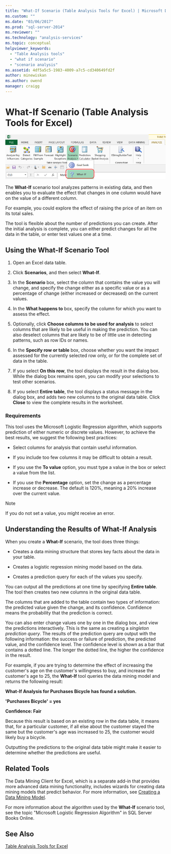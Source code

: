 ```yaml
---
title: "What-If Scenario (Table Analysis Tools for Excel) | Microsoft Docs"
ms.custom: ""
ms.date: "03/06/2017"
ms.prod: "sql-server-2014"
ms.reviewer: ""
ms.technology: "analysis-services"
ms.topic: conceptual
helpviewer_keywords: 
  - "Table Analysis tools"
  - "what if scenario"
  - "scenario analysis"
ms.assetid: 4df5a5c5-1983-4009-a7c5-cd340649fd2f
author: minewiskan
ms.author: owend
manager: craigg
---
```

# What-If Scenario (Table Analysis Tools for Excel)
  ![What If Scenario button in Table Analysis tools](media/tat-whatif.gif "What If Scenario button in Table Analysis tools")  
  
 The **What-If** scenario tool analyzes patterns in existing data, and then enables you to evaluate the effect that changes in one column would have on the value of a different column.  
  
 For example, you could explore the effect of raising the price of an item on its total sales.  
  
 The tool is flexible about the number of predictions you can create. After the initial analysis is complete, you can either predict changes for all the data in the table, or enter test values one at a time.  
  
## Using the What-If Scenario Tool  
  
1.  Open an Excel data table.  
  
2.  Click **Scenarios**, and then select **What-If**.  
  
3.  In the **Scenario** box, select the column that contains the value you will change, and specify the change either as a specific value or as a percentage of change (either increased or decreased) on the current values.  
  
4.  In the **What happens to** box, specify the column for which you want to assess the effect.  
  
5.  Optionally, click **Choose columns to be used for analysis** to select columns that are likely to be useful in making the prediction. You can also deselect columns that are likely to be of little use in detecting patterns, such as row IDs or names.  
  
6.  In the **Specify row or table** box, choose whether you want the impact assessed for the currently selected row only, or for the complete set of data in the table.  
  
7.  If you select **On this row**, the tool displays the result in the dialog box. While the dialog box remains open, you can modify your selections to test other scenarios.  
  
8.  If you select **Entire table**, the tool displays a status message in the dialog box, and adds two new columns to the original data table. Click **Close** to view the complete results in the worksheet.  
  
### Requirements  
 This tool uses the Microsoft Logistic Regression algorithm, which supports prediction of either numeric or discrete values. However, to achieve the best results, we suggest the following best practices:  
  
-   Select columns for analysis that contain useful information.  
  
-   If you include too few columns it may be difficult to obtain a result.  
  
-   If you use the **To value** option, you must type a value in the box or select a value from the list.  
  
-   If you use the **Percentage** option, set the change as a percentage increase or decrease. The default is 120%, meaning a 20% increase over the current value.  
  
> [!NOTE]  
>  If you do not set a value, you might receive an error.  
  
## Understanding the Results of What-If Analysis  
 When you create a **What-If** scenario, the tool does three things:  
  
-   Creates a data mining structure that stores key facts about the data in your table.  
  
-   Creates a logistic regression mining model based on the data.  
  
-   Creates a prediction query for each of the values you specify.  
  
 You can output all the predictions at one time by specifying **Entire table**. The tool then creates two new columns in the original data table.  
  
 The columns that are added to the table contain two types of information: the predicted value given the change, and its confidence. Confidence means the probability that the prediction is correct.  
  
 You can also enter change values one by one in the dialog box, and view the predictions interactively. This is the same as creating a *singleton prediction query*. The results of the prediction query are output with the following information: the success or failure of prediction, the predicted value, and the confidence level. The confidence level is shown as a bar that contains a dotted line. The longer the dotted line, the higher the confidence in the result.  
  
 For example, if you are trying to determine the effect of increasing the customer's age on the customer's willingness to buy, and increase the customer's age to 25, the **What-If** tool queries the data mining model and returns the following result:  
  
 **What-If Analysis for Purchases Bicycle has found a solution.**  
  
 **'Purchases Bicycle' = yes**  
  
 **Confidence: Fair**  
  
 Because this result is based on an existing row in the data table, it means that, for a particular customer, if all else about the customer stayed the same but the customer's age was increased to 25, the customer would likely buy a bicycle.  
  
 Outputting the predictions to the original data table might make it easier to determine whether the predictions are useful.  
  
## Related Tools  
 The Data Mining Client for Excel, which is a separate add-in that provides more advanced data mining functionality, includes wizards for creating data mining models that predict behavior. For more information, see [Creating a Data Mining Model](creating-a-data-mining-model.md).  
  
 For more information about the algorithm used by the **What-If** scenario tool, see the topic "Microsoft Logistic Regression Algorithm" in SQL Server Books Online.  
  
## See Also  
 [Table Analysis Tools for Excel](table-analysis-tools-for-excel.md)  
  
  

